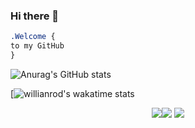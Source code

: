 ### Hi there 👋

```css
.Welcome { 
to my GitHub
}
```
![Anurag's GitHub stats](https://github-readme-stats.vercel.app/api?username=Afi-Dev&hide=contribs,prs)

[![willianrod's wakatime stats](https://github-readme-stats.vercel.app/api/wakatime?username=willianrod)

<p align="center"><img src="https://i.imgur.com/QBkS6bd.png"><img src="https://i.imgur.com/pirVf4i.png"> <img src="https://i.imgur.com/jjOMCGF.png"></p>
